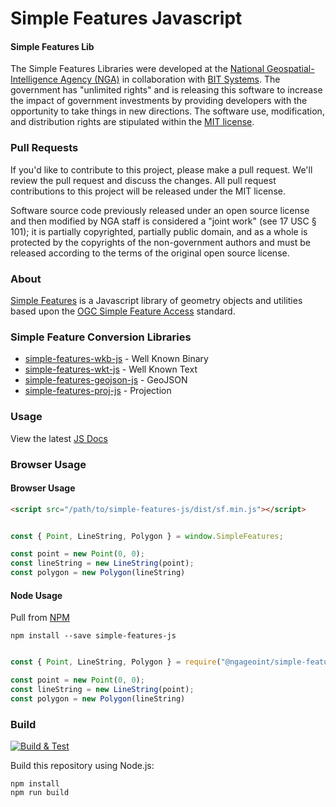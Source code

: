 # Simple Features Javascript

#### Simple Features Lib ####

The Simple Features Libraries were developed at the [National Geospatial-Intelligence Agency (NGA)](http://www.nga.mil/) in collaboration with [BIT Systems](https://www.caci.com/bit-systems/). The government has "unlimited rights" and is releasing this software to increase the impact of government investments by providing developers with the opportunity to take things in new directions. The software use, modification, and distribution rights are stipulated within the [MIT license](http://choosealicense.com/licenses/mit/).

### Pull Requests ###
If you'd like to contribute to this project, please make a pull request. We'll review the pull request and discuss the changes. All pull request contributions to this project will be released under the MIT license.

Software source code previously released under an open source license and then modified by NGA staff is considered a "joint work" (see 17 USC § 101); it is partially copyrighted, partially public domain, and as a whole is protected by the copyrights of the non-government authors and must be released according to the terms of the original open source license.

### About ###

[Simple Features](http://ngageoint.github.io/simple-features-js/) is a Javascript library of geometry objects and utilities based upon the [OGC Simple Feature Access](http://www.opengeospatial.org/standards/sfa) standard.

### Simple Feature Conversion Libraries ###

* [simple-features-wkb-js](https://github.com/ngageoint/simple-features-wkb-js) - Well Known Binary
* [simple-features-wkt-js](https://github.com/ngageoint/simple-features-wkt-js) - Well Known Text
* [simple-features-geojson-js](https://github.com/ngageoint/simple-features-geojson-js) - GeoJSON
* [simple-features-proj-js](https://github.com/ngageoint/simple-features-proj-js) - Projection

### Usage ###

View the latest [JS Docs](http://ngageoint.github.io/simple-features-js/docs/api/)

### Browser Usage ###

#### Browser Usage ####
```html
<script src="/path/to/simple-features-js/dist/sf.min.js"></script>
```
```javascript

const { Point, LineString, Polygon } = window.SimpleFeatures;

const point = new Point(0, 0);
const lineString = new LineString(point);
const polygon = new Polygon(lineString)

```

#### Node Usage ####
Pull from [NPM](https://www.npmjs.com/package/@ngageoint/simple-features-js)

```install
npm install --save simple-features-js
```
```javascript

const { Point, LineString, Polygon } = require("@ngageoint/simple-features-js");

const point = new Point(0, 0);
const lineString = new LineString(point);
const polygon = new Polygon(lineString)

```

### Build ###

[![Build & Test](https://github.com/ngageoint/simple-features-js/workflows/Run%20&%20Tests/badge.svg)](https://github.com/ngageoint/simple-features-js/actions/workflows/run-tests.yml)

Build this repository using Node.js:
   
    npm install
    npm run build
